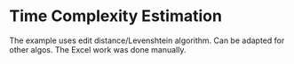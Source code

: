 # Time Complexity Estimation
The example uses edit distance/Levenshtein algorithm.  Can be adapted for other algos.  The Excel work was done manually.
